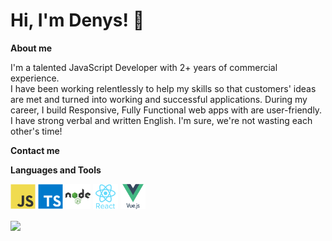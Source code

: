 # Hi, I'm Denys! 👋




**About me**

I'm a talented JavaScript Developer with 2+ years of commercial experience. <br/> 
I have been working relentlessly to help my skills so that customers' ideas are met and turned into working and successful applications.
During my career, I build Responsive, Fully Functional web apps with are user-friendly. <br/> 
I have strong verbal and written English. I'm sure, we're not wasting each other's time!

**Contact me**



**Languages and Tools**

<img src="https://raw.githubusercontent.com/devicons/devicon/master/icons/javascript/javascript-original.svg" alt="javascript" width="40" height="40"/> <img src="https://raw.githubusercontent.com/devicons/devicon/master/icons/typescript/typescript-original.svg" alt="typescript" width="40" height="40"/> 
<img src="https://raw.githubusercontent.com/devicons/devicon/master/icons/nodejs/nodejs-original-wordmark.svg" alt="nodejs" width="40" height="40"/> 
<img src="https://raw.githubusercontent.com/devicons/devicon/master/icons/react/react-original-wordmark.svg" alt="react" width="40" height="40"/> 
<img src="https://raw.githubusercontent.com/devicons/devicon/master/icons/vuejs/vuejs-original-wordmark.svg" alt="vuejs" width="40" height="40"/> 

<a href="https://github.com/anuraghazra/github-readme-stats"><img align="center" src="https://github-readme-stats.vercel.app/api/top-langs/?username=deceser&layout=compact&theme=buefy&hide_border=true" /></a> 




